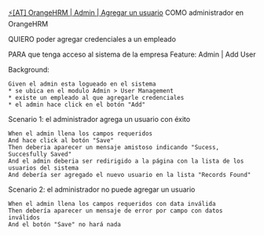 [⚡️[AT] OrangeHRM | Admin | Agregar un usuario](https://upexgalaxy26.atlassian.net/browse/GX3-144) COMO administrador en OrangeHRM

QUIERO poder agregar credenciales a un empleado

PARA que tenga acceso al sistema de la empresa Feature: Admin | Add User

Background:

    Given el admin esta logueado en el sistema
    * se ubica en el modulo Admin > User Management
    * existe un empleado al que agregarle credenciales
    * el admin hace click en el botón "Add"

Scenario 1: el administrador agrega un usuario con éxito

    When el admin llena los campos requeridos
    And hace click al botón "Save"
    Then deberia aparecer un mensaje amistoso indicando "Sucess, Succesfully Saved"
    And el admin deberia ser redirigido a la página con la lista de los usuarios del sistema
    And debería ser agregado el nuevo usuario en la lista "Records Found"

Scenario 2: el administrador no puede agregar un usuario

    When el admin llena los campos requeridos con data inválida
    Then debería aparecer un mensaje de error por campo con datos inválidos
    And el botón "Save" no hará nada
